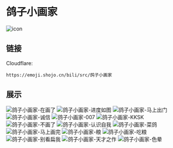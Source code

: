 # 鸽子小画家
![icon](https://emoji.shojo.cn/bili/src/鸽子小画家/icon.png)
## 链接
Cloudflare:
```
https://emoji.shojo.cn/bili/src/鸽子小画家
```
## 展示
![鸽子小画家-在画了](https://emoji.shojo.cn/bili/src/鸽子小画家/鸽子小画家-在画了.png)
![鸽子小画家-进度如图](https://emoji.shojo.cn/bili/src/鸽子小画家/鸽子小画家-进度如图.png)
![鸽子小画家-马上出门](https://emoji.shojo.cn/bili/src/鸽子小画家/鸽子小画家-马上出门.png)
![鸽子小画家-诚信](https://emoji.shojo.cn/bili/src/鸽子小画家/鸽子小画家-诚信.png)
![鸽子小画家-007](https://emoji.shojo.cn/bili/src/鸽子小画家/鸽子小画家-007.png)
![鸽子小画家-KKSK](https://emoji.shojo.cn/bili/src/鸽子小画家/鸽子小画家-KKSK.png)
![鸽子小画家-不画了](https://emoji.shojo.cn/bili/src/鸽子小画家/鸽子小画家-不画了.png)
![鸽子小画家-认识自我](https://emoji.shojo.cn/bili/src/鸽子小画家/鸽子小画家-认识自我.png)
![鸽子小画家-菜鸽](https://emoji.shojo.cn/bili/src/鸽子小画家/鸽子小画家-菜鸽.png)
![鸽子小画家-马上画完](https://emoji.shojo.cn/bili/src/鸽子小画家/鸽子小画家-马上画完.png)
![鸽子小画家-粮](https://emoji.shojo.cn/bili/src/鸽子小画家/鸽子小画家-粮.png)
![鸽子小画家-吃粮](https://emoji.shojo.cn/bili/src/鸽子小画家/鸽子小画家-吃粮.png)
![鸽子小画家-别看扁我](https://emoji.shojo.cn/bili/src/鸽子小画家/鸽子小画家-别看扁我.png)
![鸽子小画家-天才之作](https://emoji.shojo.cn/bili/src/鸽子小画家/鸽子小画家-天才之作.png)
![鸽子小画家-色晕](https://emoji.shojo.cn/bili/src/鸽子小画家/鸽子小画家-色晕.png)
